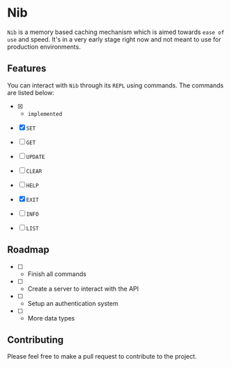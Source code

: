 # Nib

`Nib` is a memory based caching mechanism which is aimed towards `ease of use` and speed. It's in a very early stage right now and not meant to use for production environments.

## Features

You can interact with `Nib` through its `REPL` using commands. The commands are listed below:

-   [x] -   `implemented`

-   [x] `SET`
-   [ ] `GET`
-   [ ] `UPDATE`
-   [ ] `CLEAR`
-   [ ] `HELP`
-   [x] `EXIT`
-   [ ] `INFO`
-   [ ] `LIST`

## Roadmap

-   [ ] -   Finish all commands
-   [ ] -   Create a server to interact with the API
-   [ ] -   Setup an authentication system
-   [ ] -   More data types

## Contributing

Please feel free to make a pull request to contribute to the project.
